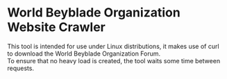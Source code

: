 # World Beyblade Organization Website Crawler

This tool is intended for use under Linux distributions, it makes use of curl to download the World Beyblade Organization Forum.\
To ensure that no heavy load is created, the tool waits some time between requests.
